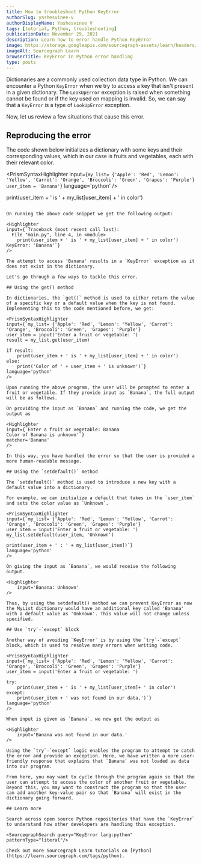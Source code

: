 ```yaml
---
title: How to troubleshoot Python KeyError
authorSlug: yashesvinee-v
authorDisplayName: Yashesvinee V
tags: [tutorial, Python, troubleshooting]
publicationDate: November 29, 2021
description: Learn how to error handle Python KeyError
image: https://storage.googleapis.com/sourcegraph-assets/learn/headers/sourcegraph-learn-header.png
imageAlt: Sourcegraph Learn
browserTitle: KeyError in Python error handling
type: posts
---
```


Dictionaries are a commonly used collection data type in Python. We can encounter a Python `KeyError` when we try to access a key that isn't present in a given dictionary. The `LookUpError` exception is raised when something cannot be found or if the key used on mapping is invalid. So, we can say that a `KeyError` is a type of `LookUpError` exception.

Now, let us review a few situations that cause this error.

## Reproducing the error

The code shown below initializes a dictionary with some keys and their corresponding values, which in our case is fruits and vegetables, each with their relevant color. 

<PrismSyntaxHighlighter
input={`my_list= {'Apple': 'Red', 'Lemon': 'Yellow', 'Carrot': 'Orange', 'Broccoli': 'Green', 'Grapes': 'Purple'}
user_item = 'Banana'`}
language='python'
/>
 
print(user_item + ' is ' + my_list[user_item] + ' in color')
```

On running the above code snippet we get the following output:

<Highlighter
input={`Traceback (most recent call last):
  File "main.py", line 4, in <module>
    print(user_item + ' is ' + my_list[user_item] + ' in color')
KeyError: 'Banana'`}
/>

The attempt to access 'Banana' results in a `KeyError` exception as it does not exist in the dictionary.

Let's go through a few ways to tackle this error.

## Using the get() method

In dictionaries, the `get()` method is used to either return the value of a specific key or a default value when the key is not found. Implementing this to the code mentioned before, we get:

<PrismSyntaxHighlighter
input={`my_list= {'Apple': 'Red', 'Lemon': 'Yellow', 'Carrot': 'Orange', 'Broccoli': 'Green', 'Grapes': 'Purple'}
user_item = input('Enter a fruit or vegetable: ')
result = my_list.get(user_item)
 
if result:
    print(user_item + ' is ' + my_list[user_item] + ' in color')
else:
    print('Color of ' + user_item + ' is unknown')`}
language='python'
/>

Upon running the above program, the user will be prompted to enter a fruit or vegetable. If they provide input as `Banana`, the full output will be as follows.

On providing the input as `Banana` and running the code, we get the output as 

<Highlighter
input={`Enter a fruit or vegetable: Banana
Color of Banana is unknown'`}
matcher='Banana'
/>

In this way, you have handled the error so that the user is provided a more human-readable message.

## Using the `setdefault()` method

The `setdefault()` method is used to introduce a new key with a default value into a dictionary. 

For example, we can initialize a default that takes in the `user_item` and sets the color value as `Unknown`.

<PrismSyntaxHighlighter
input={`my_list= {'Apple': 'Red', 'Lemon': 'Yellow', 'Carrot': 'Orange', 'Broccoli': 'Green', 'Grapes': 'Purple'}
user_item = input('Enter a fruit or vegetable: ')
my_list.setdefault(user_item, 'Unknown')
 
print(user_item + ' : ' + my_list[user_item])`}
language='python'
/>

On giving the input as `Banana`, we would receive the following output.

<Highlighter
    input='Banana: Unknown'
/>

Thus, by using the setdefault() method we can prevent KeyError as now the MyList dictionary would have an additional key called 'Banana' with a default value as 'Unknown'. This value will not change unless specified.

## Use `try`-`except` block

Another way of avoiding `KeyError` is by using the `try`-`except` block, which is used to resolve many errors when writing code.

<PrismSyntaxHighlighter
input={`my_list= {'Apple': 'Red', 'Lemon': 'Yellow', 'Carrot': 'Orange', 'Broccoli': 'Green', 'Grapes': 'Purple'}
user_item = input('Enter a fruit or vegetable: ')
 
try:
    print(user_item + ' is ' + my_list[user_item]+ ' in color')
except:
    print(user_item + ' was not found in our data,')`}
language='python'
/>

When input is given as `Banana`, we now get the output as

<Highlighter
    input='Banana was not found in our data.'
/>

Using the `try`-`except` logic enables the program to attempt to catch the error and provide an exception. Here, we have written a more user-friendly response that explains that `Banana` was not loaded as data into our program.

From here, you may want to cycle through the program again so that the user can attempt to access the color of another fruit or vegetable. Beyond this, you may want to construct the program so that the user can add another key-value pair so that `Banana` will exist in the dictionary going forward. 

## Learn more

Search across open source Python repositories that have the `KeyError` to understand how other developers are handling this exception.

<SourcegraphSearch query="KeyError lang:python" patternType="literal"/>

Check out more Sourcegraph Learn tutorials on [Python](https://learn.sourcegraph.com/tags/python).
